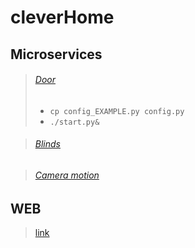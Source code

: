 # cleverHome

## Microservices
>
>###### [Door](https://github.com/ruslanbanah/cleverHome/tree/master/microservices/door)
> - ````cp config_EXAMPLE.py config.py````
> - ````./start.py&````
>

>
>###### [Blinds]()
> 
> 
>

>
>###### [Camera motion]()
> 
> 
>

## WEB
>
> [link](https://github.com/ruslanbanah/cleverHome/tree/master/web)
> 
> 
>